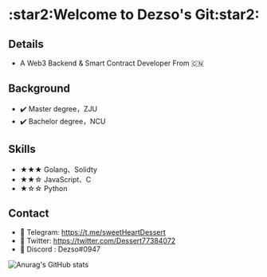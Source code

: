  <center>
     <h1>:star2:Welcome to Dezso's Git:star2:</h1>
 </center>

 ## Details

 - A Web3 Backend & Smart Contract Developer From :cn:

## Background

- :heavy_check_mark: Master degree，ZJU
- :heavy_check_mark: Bachelor degree，NCU

## Skills

- ★★★ Golang、Solidty
- ★★☆ JavaScript、C
- ★☆☆ Python 

## Contact

-  :link: Telegram: https://t.me/sweetHeartDessert
- :link: Twitter: https://twitter.com/Dessert77384072
- :mag_right: Discord : Dezso#0947

![Anurag's GitHub stats](https://github-readme-stats.vercel.app/api?username=DessertHeart&show_icons=true&theme=merko)

